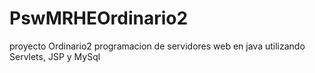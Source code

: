 # PswMRHEOrdinario2
proyecto Ordinario2 programacion de servidores web en java utilizando Servlets, JSP y MySql 
